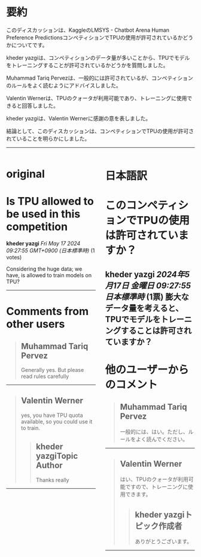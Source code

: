 # 要約 
このディスカッションは、KaggleのLMSYS - Chatbot Arena Human Preference PredictionsコンペティションでTPUの使用が許可されているかどうかについてです。

kheder yazgiは、コンペティションのデータ量が多いことから、TPUでモデルをトレーニングすることが許可されているかどうかを質問しました。

Muhammad Tariq Pervezは、一般的には許可されているが、コンペティションのルールをよく読むようにアドバイスしました。

Valentin Wernerは、TPUのクォータが利用可能であり、トレーニングに使用できると回答しました。

kheder yazgiは、Valentin Wernerに感謝の意を表しました。

結論として、このディスカッションは、コンペティションでTPUの使用が許可されていることを明らかにしました。


---


<style>
.column-left{
  float: left;
  width: 47.5%;
  text-align: left;
}
.column-right{
  float: right;
  width: 47.5%;
  text-align: left;
}
.column-one{
  float: left;
  width: 100%;
  text-align: left;
}
</style>


<div class="column-left">

# original

# Is TPU allowed to be used in this competition 

**kheder yazgi** *Fri May 17 2024 09:27:55 GMT+0900 (日本標準時)* (1 votes)

Considering the huge data; we have, is allowed to train models on TPU?



---

 # Comments from other users

> ## Muhammad Tariq Pervez
> 
> Generally yes. But please read rules carefully
> 
> 
> 


---

> ## Valentin Werner
> 
> yes, you have TPU quota available, so you could use it to train.
> 
> 
> 
> > ## kheder yazgiTopic Author
> > 
> > Thanks really 
> > 
> > 
> > 


---



</div>
<div class="column-right">

# 日本語訳

# このコンペティションでTPUの使用は許可されていますか？
**kheder yazgi** *2024年5月17日 金曜日 09:27:55 日本標準時* (1票)
膨大なデータ量を考えると、TPUでモデルをトレーニングすることは許可されていますか？
---
# 他のユーザーからのコメント
> ## Muhammad Tariq Pervez
> 
> 一般的には、はい。ただし、ルールをよく読んでください。
> 
> 
> 
---
> ## Valentin Werner
> 
> はい、TPUのクォータが利用可能ですので、トレーニングに使用できます。
> 
> 
> 
> > ## kheder yazgiトピック作成者
> > 
> > ありがとうございます。
> > 
> > 
> > 
---



</div>